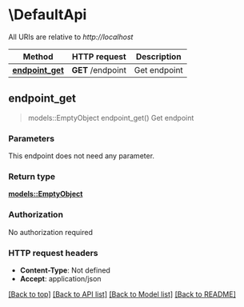 # \DefaultApi

All URIs are relative to *http://localhost*

Method | HTTP request | Description
------------- | ------------- | -------------
[**endpoint_get**](DefaultApi.md#endpoint_get) | **GET** /endpoint | Get endpoint



## endpoint_get

> models::EmptyObject endpoint_get()
Get endpoint

### Parameters

This endpoint does not need any parameter.

### Return type

[**models::EmptyObject**](EmptyObject.md)

### Authorization

No authorization required

### HTTP request headers

- **Content-Type**: Not defined
- **Accept**: application/json

[[Back to top]](#) [[Back to API list]](../README.md#documentation-for-api-endpoints) [[Back to Model list]](../README.md#documentation-for-models) [[Back to README]](../README.md)

